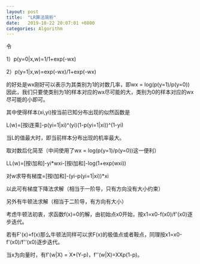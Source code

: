 ```yaml
---
layout: post
title:  "LR算法简析"
date:   2019-10-22 20:07:01 +0800
categories: Algorithm
---
```


令

1）p(y=0|x,w)=1/1+exp(-wx)

2）p(y=1|x,w)=exp(-wx)/1+exp(-wx)

的好处是wx刚好可以表示为其类别为1的对数几率，即wx = log(p(y=1)/p(y=0))
因此，我们只要使类别为1的样本对应的wx尽可能的大，类别为0的样本对应的wx尽可能的小即可。

其中使得样本(xi,yi)按当前已知分布出现的似然函数是 

L(w)=[按i连乘]-p(yi=1|xi)^(yi)(1-p(yi=1|xi))^(1-yi)

当L的值最大时，即当前样本分布出现的机率最大。

取对数后化简至（中间使用了wx = log(p(y=1)/p(y=0))这一便利）

LL(w)=[按i加和]-yi*wxi-[按i加和]-log(1+exp(wxi))

对w求导有梯度=[按i加和]-(yi-p(yi=1|xi))*xi

以此可有梯度下降法求解（相当于一阶导，只有方向没有大小约束）

另外有牛顿法求解（相当于二阶导，有方向有大小）

考虑牛顿法初衷，求函数f(x)=0的解，由初始点x0开始，按x1=x0-f(x0)/f'(x0)逐步迭代。

若有F'(x)=f(x)那么牛顿法同样可以求F(x)的极值点或者鞍点，同理按x1=x0-f'(x0)/f''(x0)逐步迭代。

当x为向量时，有f'(w|X) = X*(Y-p)，f''(w|X)=XXp(1-p)。

